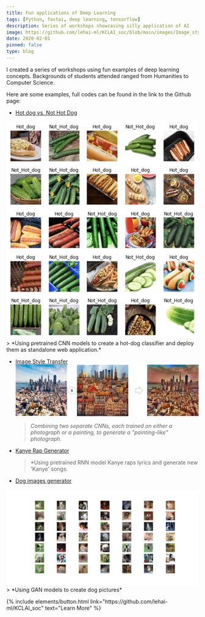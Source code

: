 ```yaml
---
title: Fun applications of Deep Learning
tags: [Python, fastai, deep learning, tensorflow]
description: Series of workshops showcasing silly application of AI
image: https://github.com/lehai-ml/KCLAI_soc/blob/main/images/Image_style_transfer.png?raw=true
date: 2020-02-01
pinned: false
type: blog
---
```


I created a series of workshops using fun examples of deep learning concepts. Backgrounds of students attended ranged from Humanities to Computer Science. 

Here are some examples, full codes can be found in the link to the Github page:

- [Hot dog vs. Not Hot Dog](https://github.com/lehai-ml/KCLAI_soc/blob/main/Machine_Learning_Workshop_1_Hot_Dog_vs_Not_Hot_Dog_Classifier.ipynb)
<img src="https://github.com/lehai-ml/KCLAI_soc/blob/main/images/hot_dog.png?raw=true" width="500" />
    > *Using pretrained CNN models to create a hot-dog classifier and deploy them as standalone web application.*

- [Image Style Transfer](https://github.com/lehai-ml/KCLAI_soc/blob/main/Machine_Learning_Workshop_2_Image_Style_Transfer.ipynb)
![](https://github.com/lehai-ml/KCLAI_soc/blob/main/images/Image_style_transfer.png?raw=true)

    > *Combining two separate CNNs, each trained on either a photograph or a painting, to generate a "painting-like" photograph.*

- [Kanye Rap Generator](https://github.com/lehai-ml/KCLAI_soc/blob/main/Machine_Learning_Workshop_3_Recurrent_Neural_Network_and_Kanye_Rap_generator.ipynb)
    > *Using pretrained RNN model Kanye raps lyrics and generate new 'Kanye' songs.

- [Dog images generator](https://github.com/lehai-ml/KCLAI_soc/blob/main/Machine_Learning_Workshop_Creating_dogs_images_with_Generative_Adversarial_Network.ipynb)
<img src="https://github.com/lehai-ml/KCLAI_soc/blob/main/GAN_images/generated_plot_e500.png?raw=true" width="2000" />
    > *Using GAN models to create dog pictures* 

<p class="text-center">
{% include elements/button.html link="https://github.com/lehai-ml/KCLAI_soc" text="Learn More" %}
</p>